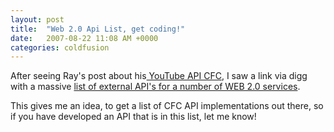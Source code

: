 ```yaml
---
layout: post
title:  "Web 2.0 Api List, get coding!"
date:   2007-08-22 11:08 AM +0000
categories: coldfusion
---
```

After seeing Ray's post about his<a href="http://www.coldfusionjedi.com/index.cfm/2007/8/21/YouTube-API-CFC" title="YouTube API CFC : Raymond Camden's ColdFusion Blog"> YouTube API CFC</a>, I saw a link via digg with a massive <a href="http://techmagazine.ws/full-web-20-api-list/" title="Full WEB 2.0 API List | Tech Magazine">list of external API's for a number of WEB 2.0 services</a>.

This gives me an idea, to get a list of CFC API implementations out there, so if you have developed an API that is in this list, let me know!
